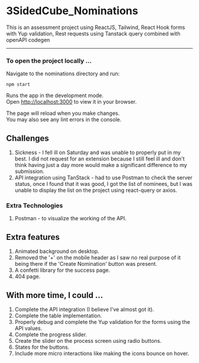 # 3SidedCube_Nominations
This is an assessment project using ReactJS, Tailwind, React Hook forms with Yup validation, Rest requests using Tanstack query combined with openAPI codegen

---

### To open the project locally ...
Navigate to the nominations directory and run:

`npm start` 

Runs the app in the development mode.\
Open [http://localhost:3000](http://localhost:3000) to view it in your browser.

The page will reload when you make changes.\
You may also see any lint errors in the console.

## Challenges

1. Sickness - I fell ill on Saturday and was unable to properly put in my best. I did not request for an extension because I still feel ill and don't think having just a day more would make a significant difference to my submission. 
2. API integration using TanStack - had to use Postman to check the server status, once I found that it was good, I got the list of nominees, but I was unable to display the list on the project using react-query or axios.


### Extra Technologies
1. Postman - to visualize the working of the API. 

## Extra features
1. Animated background on desktop.
2. Removed the '+' on the mobile header as I saw no real purpose of it being there if the 'Create Nomination' button was present.
3. A confetti library for the success page.
4. 404 page.

## With more time, I could ...
1. Complete the API integration (I believe I've almost got it).
2. Complete the table implementation.
3. Properly debug and complete the Yup validation for the forms using the API values.
4. Complete the progress slider.
5. Create the slider on the process screen using radio buttons.
6. States for the buttons.
7. Include more micro interactions like making the icons bounce on hover.